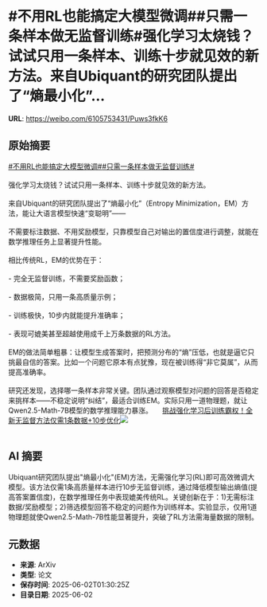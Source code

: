 # #不用RL也能搞定大模型微调##只需一条样本做无监督训练#强化学习太烧钱？试试只用一条样本、训练十步就见效的新方法。来自Ubiquant的研究团队提出了“熵最小化”...

**URL**: https://weibo.com/6105753431/Puws3fkK6

## 原始摘要

<a href="https://m.weibo.cn/search?containerid=231522type%3D1%26t%3D10%26q%3D%23%E4%B8%8D%E7%94%A8RL%E4%B9%9F%E8%83%BD%E6%90%9E%E5%AE%9A%E5%A4%A7%E6%A8%A1%E5%9E%8B%E5%BE%AE%E8%B0%83%23&amp;extparam=%23%E4%B8%8D%E7%94%A8RL%E4%B9%9F%E8%83%BD%E6%90%9E%E5%AE%9A%E5%A4%A7%E6%A8%A1%E5%9E%8B%E5%BE%AE%E8%B0%83%23" data-hide=""><span class="surl-text">#不用RL也能搞定大模型微调#</span></a><a href="https://m.weibo.cn/search?containerid=231522type%3D1%26t%3D10%26q%3D%23%E5%8F%AA%E9%9C%80%E4%B8%80%E6%9D%A1%E6%A0%B7%E6%9C%AC%E5%81%9A%E6%97%A0%E7%9B%91%E7%9D%A3%E8%AE%AD%E7%BB%83%23&amp;extparam=%23%E5%8F%AA%E9%9C%80%E4%B8%80%E6%9D%A1%E6%A0%B7%E6%9C%AC%E5%81%9A%E6%97%A0%E7%9B%91%E7%9D%A3%E8%AE%AD%E7%BB%83%23" data-hide=""><span class="surl-text">#只需一条样本做无监督训练#</span></a><br><br>强化学习太烧钱？试试只用一条样本、训练十步就见效的新方法。<br><br>来自Ubiquant的研究团队提出了“熵最小化”（Entropy Minimization，EM）方法，能让大语言模型快速“变聪明”——<br><br>不需要标注数据、不用奖励模型，只靠模型自己对输出的置信度进行调整，就能在数学推理任务上显著提升性能。<br><br>相比传统RL，EM的优势在于：<br><br>- 完全无监督训练，不需要奖励函数；<br><br>- 数据极简，只用一条高质量示例；<br><br>- 训练极快，10步内就能提升准确率；<br><br>- 表现可媲美甚至超越使用成千上万条数据的RL方法。<br><br>EM的做法简单粗暴：让模型生成答案时，把预测分布的“熵”压低，也就是逼它只挑最自信的答案。比如一个问题它原本有点犹豫，现在被训练得“非它莫属”，从而提高准确率。<br><br>研究还发现，选择哪一条样本非常关键。团队通过观察模型对问题的回答是否稳定来挑样本——不稳定说明“纠结”，最适合训练EM。实际只用一道物理题，就让Qwen2.5-Math-7B模型的数学推理能力暴涨。 <a href="https://weibo.com/ttarticle/p/show?id=2309405172745871950031" data-hide=""><span class="url-icon"><img style="width: 1rem;height: 1rem" src="https://h5.sinaimg.cn/upload/2015/09/25/3/timeline_card_small_article_default.png" referrerpolicy="no-referrer"></span><span class="surl-text">挑战强化学习后训练霸权！全新无监督方法仅需1条数据+10步优化</span></a><img style="" src="https://tvax4.sinaimg.cn/large/006Fd7o3ly1i1zuqc7orvj30om0duq4o.jpg" referrerpolicy="no-referrer"><br><br>

## AI 摘要

Ubiquant研究团队提出"熵最小化"(EM)方法，无需强化学习(RL)即可高效微调大模型。该方法仅需1条高质量样本进行10步无监督训练，通过降低模型输出熵值(提高答案置信度)，在数学推理任务中表现媲美传统RL。关键创新在于：1)无需标注数据/奖励模型；2)筛选模型回答不稳定的问题作为训练样本。实验显示，仅用1道物理题就使Qwen2.5-Math-7B性能显著提升，突破了RL方法需海量数据的限制。

## 元数据

- **来源**: ArXiv
- **类型**: 论文
- **保存时间**: 2025-06-02T01:30:25Z
- **目录日期**: 2025-06-02
